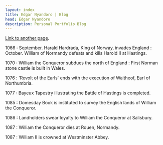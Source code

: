 ```yaml
---
layout: index
title: Edgar Nyandoro | Blog
head: Edgar Nyandoro
description: Personal Portfolio Blog
---
```


[Link to another page](./pages/another-page.html).

1066
: September. Harald Hardrada, King of Norway, invades England
: October. William of Normandy defeats and kills Harold II at Hastings.

1070
: William the Conqueror subdues the north of England
: First Norman stone castle is built in Wales.

1076
: 'Revolt of the Earls' ends with the execution of Waltheof, Earl of Northumbria.

1077
: Bayeux Tapestry illustrating the Battle of Hastings is completed.

1085
: Domesday Book is instituted to survey the English lands of William the Conqueror.

1086
: Landholders swear loyalty to William the Conqueror at Salisbury.

1087
: William the Conqueror dies at Rouen, Normandy.

1087
: William II is crowned at Westminster Abbey.
